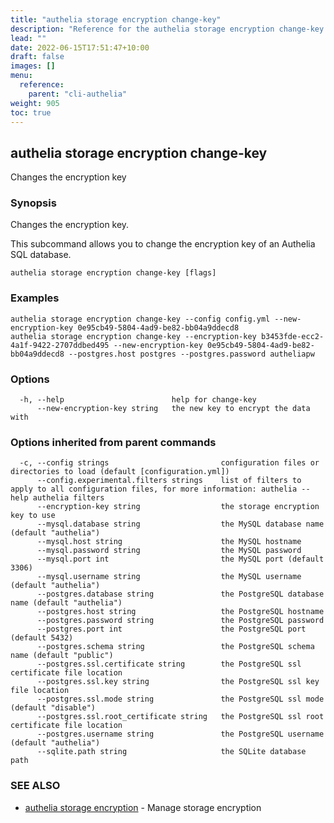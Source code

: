 ```yaml
---
title: "authelia storage encryption change-key"
description: "Reference for the authelia storage encryption change-key command."
lead: ""
date: 2022-06-15T17:51:47+10:00
draft: false
images: []
menu:
  reference:
    parent: "cli-authelia"
weight: 905
toc: true
---
```


## authelia storage encryption change-key

Changes the encryption key

### Synopsis

Changes the encryption key.

This subcommand allows you to change the encryption key of an Authelia SQL database.

```
authelia storage encryption change-key [flags]
```

### Examples

```
authelia storage encryption change-key --config config.yml --new-encryption-key 0e95cb49-5804-4ad9-be82-bb04a9ddecd8
authelia storage encryption change-key --encryption-key b3453fde-ecc2-4a1f-9422-2707ddbed495 --new-encryption-key 0e95cb49-5804-4ad9-be82-bb04a9ddecd8 --postgres.host postgres --postgres.password autheliapw
```

### Options

```
  -h, --help                        help for change-key
      --new-encryption-key string   the new key to encrypt the data with
```

### Options inherited from parent commands

```
  -c, --config strings                         configuration files or directories to load (default [configuration.yml])
      --config.experimental.filters strings    list of filters to apply to all configuration files, for more information: authelia --help authelia filters
      --encryption-key string                  the storage encryption key to use
      --mysql.database string                  the MySQL database name (default "authelia")
      --mysql.host string                      the MySQL hostname
      --mysql.password string                  the MySQL password
      --mysql.port int                         the MySQL port (default 3306)
      --mysql.username string                  the MySQL username (default "authelia")
      --postgres.database string               the PostgreSQL database name (default "authelia")
      --postgres.host string                   the PostgreSQL hostname
      --postgres.password string               the PostgreSQL password
      --postgres.port int                      the PostgreSQL port (default 5432)
      --postgres.schema string                 the PostgreSQL schema name (default "public")
      --postgres.ssl.certificate string        the PostgreSQL ssl certificate file location
      --postgres.ssl.key string                the PostgreSQL ssl key file location
      --postgres.ssl.mode string               the PostgreSQL ssl mode (default "disable")
      --postgres.ssl.root_certificate string   the PostgreSQL ssl root certificate file location
      --postgres.username string               the PostgreSQL username (default "authelia")
      --sqlite.path string                     the SQLite database path
```

### SEE ALSO

* [authelia storage encryption](authelia_storage_encryption.md)	 - Manage storage encryption

